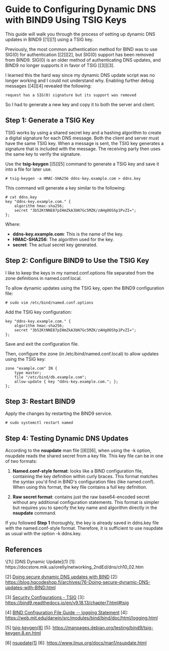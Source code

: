 # Guide to Configuring Dynamic DNS with BIND9 Using TSIG Keys

This guide will walk you through the process of setting up dynamic DNS updates
in BIND9 [\[1\]][1] using a TSIG key.

Previously, the most common authentication method for BIND was to use SIG(0)
for authentication [\[2\]][2], but SIG(0) support has been removed from BIND9. SIG(0) is
an older method of authenticating DNS updates, and BIND9 no longer supports it
in favor of TSIG [\[3\]][3].

I learned this the hard way since my dynamic DNS update script was no longer
working and I could not understand why. Enabling further debug messages
[\[4\]][4] revealed the following:

    request has a SIG(0) signature but its support was removed

So I had to generate a new key and copy it to both the server and client.

## Step 1: Generate a TSIG Key

TSIG works by using a shared secret key and a hashing algorithm to create a
digital signature for each DNS message. Both the client and server must have
the same TSIG key. When a message is sent, the TSIG key generates a signature
that is included with the message. The receiving party then uses the same key
to verify the signature.

Use the **tsig-keygen** [\[5\]][5] command to generate a TSIG key and save it
into a file for later use.

    # tsig-keygen -a HMAC-SHA256 ddns-key.example.com > ddns.key 

This command will generate a key similar to the following:

    # cat ddns.key
    key "ddns-key.example.com." {
        algorithm hmac-sha256;
        secret "3b52KtNNE87pIHmZkA3bN7Gc5MZK/zAHg0OShp1PvZI=";
    };

Where:
* **ddns-key.example.com**: This is the name of the key.
* **HMAC-SHA256**: The algorithm used for the key.
* **secret**: The actual secret key generated.

## Step 2: Configure BIND9 to Use the TSIG Key

I like to keep the keys in my named.conf.options file separated from the zone
definitions in named.conf.local.

To allow dynamic updates using the TSIG key, open the BIND9 configuration file:

	# sudo vim /etc/bind/named.conf.options

Add the TSIG key configuration:
    
	key "ddns-key.example.com." {
		algorithm hmac-sha256;
		secret "3b52KtNNE87pIHmZkA3bN7Gc5MZK/zAHg0OShp1PvZI=";
	};
	
Save and exit the configuration file.

Then, configure the zone (in /etc/bind/named.conf.local) to allow updates
using the TSIG key:

    zone "example.com" IN {
        type master;
        file "/etc/bind/db.example.com";
        allow-update { key "ddns-key.example.com."; };
    };

## Step 3: Restart BIND9

Apply the changes by restarting the BIND9 service.

    # sudo systemctl restart named

## Step 4: Testing Dynamic DNS Updates

According to the **nsupdate** man file [\[6\]][6], when using the -k option,
nsupdate reads the shared secret from a key file. This key file can be in one
of two formats:

1. **Named.conf-style format**: looks like a BIND configuration file,
containing the key definition within curly braces. This format matches the
syntax you'd find in BIND's configuration files (like named.conf). When using
this format, the key file contains a full key definition.

2. **Raw secret format**: contains just the raw base64-encoded
secret without any additional configuration statements. This format is simpler
but requires you to specify the key name and algorithm directly in the
**nsupdate** command.

If you followed **Step 1** thoroughly, the key is already saved in ddns.key file
with the named.conf-style format. Therefore, it is sufficient to use nsupdate as
usual with the option -k ddns.key.

## References

<div class="references">
\[1\] [DNS Dynamic Update](1)
[1]: https://docstore.mik.ua/orelly/networking_2ndEd/dns/ch10_02.htm

\[2\] [Doing secure dynamic DNS updates with BIND](2)
[2]: https://blog.hqcodeshop.fi/archives/76-Doing-secure-dynamic-DNS-updates-with-BIND.html

\[3\] [Security Configurations - TSIG](3)
[3]: https://bind9.readthedocs.io/en/v9.18.13/chapter7.html#tsig

\[4\] [BIND Configuration File Guide -- logging Statement](4)
[4]: https://web.mit.edu/darwin/src/modules/bind/bind/doc/html/logging.html

\[5\] [tsig-keygen(8)](5)
[5]: https://manpages.debian.org/testing/bind9/tsig-keygen.8.en.html

\[6\] [nsupdate(1)](6)
[6]: https://www.linux.org/docs/man1/nsupdate.html
</div>
